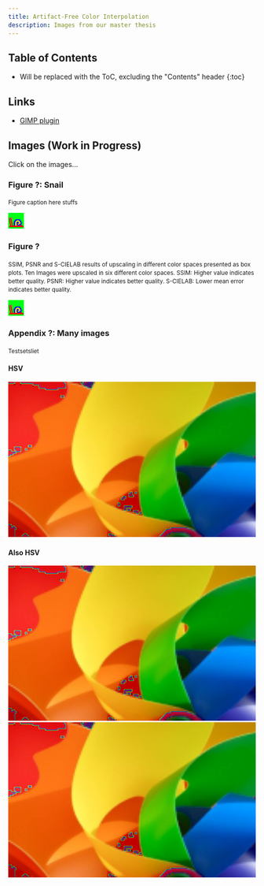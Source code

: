 ```yaml
---
title: Artifact-Free Color Interpolation
description: Images from our master thesis
---
```


## Table of Contents

- Will be replaced with the ToC, excluding the "Contents" header
{:toc}

## Links

- [GIMP plugin](https://github.com/pannacotta98/ogniewski-scaler)

## Images (Work in Progress)

Click on the images...

### Figure ?: Snail
<small>Figure caption here stuffs</small>

![Snail original](images/ugly-snail.png)

### Figure ?
<small>SSIM, PSNR and S-CIELAB results of upscaling in different color spaces presented as box plots. Ten Images were upscaled in six different color spaces. SSIM: Higher value indicates better quality. PSNR: Higher value indicates better quality. S-CIELAB: Lower mean error indicates better quality.</small>

![Snail original](images/ugly-snail.png)

### Appendix ?: Many images
<small>Testsetsliet</small>

#### HSV
![HSV](images/color-thing-up-4-hsv.png)

#### Also HSV
![](images/color-thing-up-4-hsv.png)
![](images/color-thing-up-4-hsv.png)